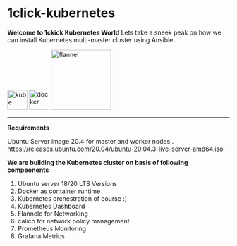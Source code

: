 # 1click-kubernetes
**Welcome to 1ckick Kubernetes World**
Lets take a sneek peak on how we can install Kubernetes multi-master cluster using Ansible .

<img width="45" alt="kube" src="https://user-images.githubusercontent.com/99710234/154668759-e1e0741e-abfb-4e11-85d5-248788b3b868.png">
<img width="46" alt="docker" src="https://user-images.githubusercontent.com/99710234/154668763-d854f715-7a0d-4097-9565-94359b831161.png">
<img width="136" alt="flannel" src="https://user-images.githubusercontent.com/99710234/154668766-e149986a-e922-4fd0-b51c-9dbd798d92cb.png">

______________________________________________________________________________________________

**Requirements**

Ubuntu Server image 20.4 for master and worker nodes .
https://releases.ubuntu.com/20.04/ubuntu-20.04.3-live-server-amd64.iso

**We are building the Kubernetes cluster on basis of following compeonents**

1) Ubuntu server 18/20 LTS Versions 
2) Docker as container runtime
3) Kubernetes orchestration of course :)
4) Kubernetes Dashboard
5) Flanneld for Networking
6) calico for network policy management 
7) Prometheus Monitoring
8) Grafana Metrics



 
